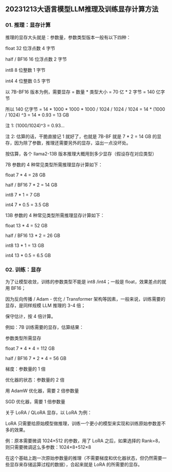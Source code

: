 ## 20231213大语言模型LLM推理及训练显存计算方法

### 01. 推理：显存计算

推理的显存大头就是：参数量，参数类型版本一般有以下四种：

float 32 位浮点数 4 字节

half / BF16 16 位浮点数 2 字节

int8 8 位整数 1 字节

int4 4 位整数 0.5 字节

以 7B-BF16 版本为例，需要显存 = 数量 * 类型大小 = 70 亿 * 2 字节 = 140 亿字节

所以 140 亿字节 = 14 * 1000 * 1000 * 1000 / 1024 / 1024 / 1024 = 14 * (1000 / 1024) ^3 = 14 * 0.93 = 13 GB

注 1: (1000/1024)^3 = 0.93...

注 2: 估算的话，干脆直接记 1 就好了，也就是 7B-BF 就是 7 * 2 = 14 GB 的显存，因为除了参数，推理还需要另外的显存，溢出一点没坏处。

按估算，各个 llama2-13B 版本推理大概用到多少显存（假设存在对应类型）

7B 参数的 4 种常见类型所需推理显存计算如下：

float 7 * 4 = 28 GB

half / BF16 7 * 2 = 14 GB

int8 7 * 1 = 7 GB

int4 7 * 0.5 = 3.5 GB

13B 参数的 4 种常见类型所需推理显存计算如下：

float 13 * 4 = 52 GB

half / BF16 13 * 2 = 26 GB

int8 13 * 1 = 13 GB

int4 13 * 0.5 = 6.5 GB

### 02. 训练：显存

为了让模型收敛，训练的参数类型不能是 int8 /int4；一般是 float，效果差点的就用 BF16；

因为反向传播 / Adam - 优化 / Transformer 架构等因素，一般来说，训练需要的显存，是同样规模 LLM 推理的 3-4 倍；

保守估计，按 4 倍计算。

例如：7B 训练需要的显存，估算结果：

参数类型所需显存

float 7 * 4 * 4 = 112 GB

half / BF16 7 * 2 * 4 = 56 GB

梯度：参数量的 1 倍

优化器的状态：参数量的 2 倍

用 AdamW 优化器，需要 2 倍参数量

SGD 优化器，需要 1 倍参数量

关于 LoRA / QLoRA 显存，以 LoRA 为例：

LoRA 只需要给原始模型做推理，训练一个更小的模型来实现和训练原始参数差不多的效果。

例：原本需要微调 1024×512 的参数，用了 LoRA 之后，如果选择的 Rank=8，则只需要微调这么多参数：1024×8+512×8

在这个基础上跑一次原始参数量的推理（不需要梯度和优化器状态，但仍然需要一些显存来存储运算过程的数据），合起来就是 LoRA 的所需要的显存。